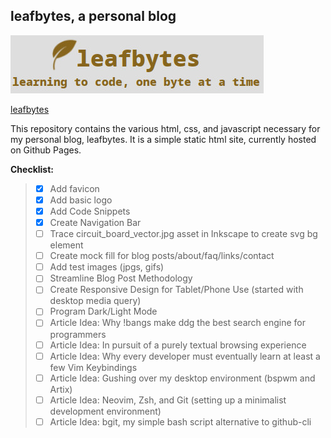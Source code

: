 ## leafbytes, a personal blog

![blog logo/header](assets/blog_header.jpg)

[leafbytes](https://leafbytes.com)

This repository contains the various html, css, and javascript necessary for my personal blog, leafbytes. It is a simple static html site, currently hosted on Github Pages.

__Checklist:__

> - [x] Add favicon
> - [x] Add basic logo
> - [x] Add Code Snippets
> - [x] Create Navigation Bar
> - [ ] Trace circuit_board_vector.jpg asset in Inkscape to create svg bg element
> - [ ] Create mock fill for blog posts/about/faq/links/contact
> - [ ] Add test images (jpgs, gifs)
> - [ ] Streamline Blog Post Methodology
> - [ ] Create Responsive Design for Tablet/Phone Use (started with desktop media query)
> - [ ] Program Dark/Light Mode
> - [ ] Article Idea: Why !bangs make ddg the best search engine for programmers
> - [ ] Article Idea: In pursuit of a purely textual browsing experience
> - [ ] Article Idea: Why every developer must eventually learn at least a few Vim Keybindings
> - [ ] Article Idea: Gushing over my desktop environment (bspwm and Artix)
> - [ ] Article Idea: Neovim, Zsh, and Git (setting up a minimalist development environment)
> - [ ] Article Idea: bgit, my simple bash script alternative to github-cli
